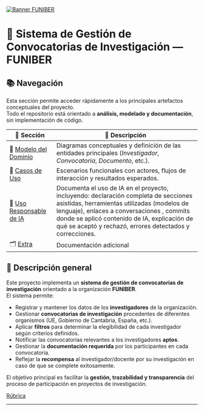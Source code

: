 [![Banner FUNIBER](./assets/banner.gif)](#)

# 🧠 Sistema de Gestión de Convocatorias de Investigación — FUNIBER


## 📚 Navegación 

Esta sección permite acceder rápidamente a los principales artefactos conceptuales del proyecto.  
Todo el repositorio está orientado a **análisis, modelado y documentación**, sin implementación de código.

| 🔖 Sección | 📄 Descripción |
|------------|----------------|
| 🧠 [Modelo del Dominio](./documents/modelos/) | Diagramas conceptuales y definición de las entidades principales (*Investigador*, *Convocatoria*, *Documento*, etc.). |
| 🧩 [Casos de Uso](./documents/casos-de-uso/) | Escenarios funcionales con actores, flujos de interacción y resultados esperados. |
| 🤖 [Uso Responsable de IA](./AI-uso.md) | Documenta el uso de IA en el proyecto, incluyendo: declaración completa de secciones asistidas, herramientas utilizadas (modelos de lenguaje), enlaces a conversaciones , commits donde se aplicó contenido de IA, explicación de qué se aceptó y rechazó, errores detectados y correcciones.
| 🗂️ [Extra](./documents/extra/) | Documentación adicional |





## 📘 Descripción general

Este proyecto implementa un **sistema de gestión de convocatorias de investigación** orientado a la organización **FUNIBER**.  
El sistema permite:

- Registrar y mantener los datos de los **investigadores** de la organización.  
- Gestionar **convocatorias de investigación** procedentes de diferentes organismos (UE, Gobierno de Cantabria, España, etc.).  
- Aplicar **filtros** para determinar la elegibilidad de cada investigador según criterios definidos.  
- Notificar las convocatorias relevantes a los investigadores **aptos**.  
- Gestionar la **documentación requerida** por los participantes en cada convocatoria.
- Reflejar la **recompensa** al investigador/docente por su investigación en caso de que se complete exitosamente.

El objetivo principal es facilitar la **gestión, trazabilidad y transparencia** del proceso de participación en proyectos de investigación.


[Rúbrica](https://github.com/mmasias/25-26-IdSw1-SdR/blob/main/documents/l'Rubrica.md)

---




